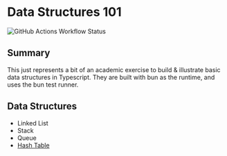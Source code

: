 # Data Structures 101

![GitHub Actions Workflow Status](https://img.shields.io/github/actions/workflow/status/jcarpe/data-structures-101/main.yml)

## Summary

This just represents a bit of an academic exercise to build & illustrate basic data structures in Typescript. They are built with bun as the runtime, and uses the bun test runner.

## Data Structures

- Linked List
- Stack
- Queue
- [Hash Table](./src/hash-table)
